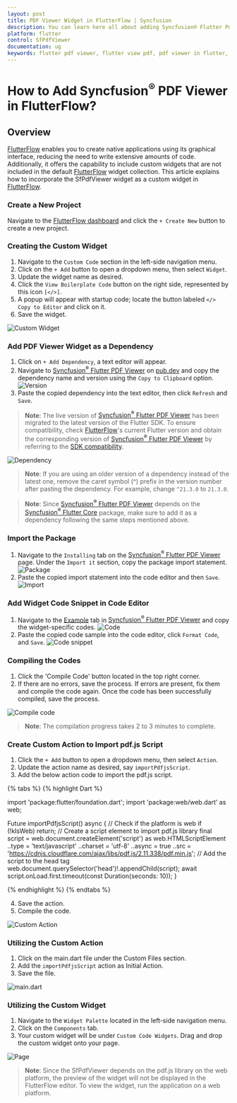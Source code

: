 ```yaml
---
layout: post
title: PDF Viewer Widget in FlutterFlow | Syncfusion
description: You can learn here all about adding Syncfusion® Flutter Pdf Viewer (SfPdfViewer) widget in FlutterFlow.
platform: flutter
control: SfPdfViewer
documentation: ug
keywords: flutter pdf viewer, flutter view pdf, pdf viewer in flutter, flutter open pdf, flutter pdf view
---
```


# How to Add Syncfusion<sup>&reg;</sup> PDF Viewer in FlutterFlow?

## Overview

[FlutterFlow](https://app.flutterflow.io/dashboard) enables you to create native applications using its graphical interface, reducing the need to write extensive amounts of code. Additionally, it offers the capability to include custom widgets that are not included in the default [FlutterFlow](https://app.flutterflow.io/dashboard) widget collection. This article explains how to incorporate the SfPdfViewer widget as a custom widget in [FlutterFlow](https://app.flutterflow.io/dashboard).

### Create a New Project

Navigate to the [FlutterFlow dashboard](https://app.flutterflow.io/dashboard) and click the `+ Create New` button to create a new project.

### Creating the Custom Widget

1. Navigate to the `Custom Code` section in the left-side navigation menu.
2. Click on the `+ Add` button to open a dropdown menu, then select `Widget`.
3. Update the widget name as desired.
4. Click the `View Boilerplate Code` button on the right side, represented by this icon `[</>]`.
5. A popup will appear with startup code; locate the button labeled `</> Copy to Editor` and click on it.
6. Save the widget.

![Custom Widget](images/custom-widget.png)

### Add PDF Viewer Widget as a Dependency

1. Click on `+ Add Dependency`, a text editor will appear.
2. Navigate to [Syncfusion<sup>&reg;</sup> Flutter PDF Viewer](https://pub.dev/packages/syncfusion_flutter_PdfViewer) on [pub.dev](https://pub.dev/) and copy the dependency name and version using the `Copy to Clipboard` option.
![Version](images/copy-version.png)
3. Paste the copied dependency into the text editor, then click `Refresh` and `Save`.

>**Note**: The live version of [Syncfusion<sup>&reg;</sup> Flutter PDF Viewer](https://pub.dev/packages/syncfusion_flutter_PdfViewer) has been migrated to the latest version of the Flutter SDK. To ensure compatibility, check [FlutterFlow](https://app.flutterflow.io/dashboard)'s current Flutter version and obtain the corresponding version of [Syncfusion<sup>&reg;</sup> Flutter PDF Viewer](https://pub.dev/packages/syncfusion_flutter_PdfViewer) by referring to the [SDK compatibility](https://help.syncfusion.com/flutter/system-requirements#sdk-version-compatibility).

![Dependency](images/dependency.png)

>**Note**: If you are using an older version of a dependency instead of the latest one, remove the caret symbol (^) prefix in the version number after pasting the dependency. For example, change `^21.3.0` to `21.3.0`.

>**Note**: Since [Syncfusion<sup>&reg;</sup> Flutter PDF Viewer](https://pub.dev/packages/syncfusion_flutter_PdfViewer) depends on the [Syncfusion<sup>&reg;</sup> Flutter Core](https://pub.dev/packages/syncfusion_flutter_core) package, make sure to add it as a dependency following the same steps mentioned above.

### Import the Package

1. Navigate to the `Installing` tab on the [Syncfusion<sup>&reg;</sup> Flutter PDF Viewer](https://pub.dev/packages/syncfusion_flutter_PdfViewer) page. Under the `Import it` section, copy the package import statement.
![Package](images/copy-package.png)
2. Paste the copied import statement into the code editor and then `Save`.
![Import](images/import-package-flutterflow.png)

### Add Widget Code Snippet in Code Editor

1. Navigate to the [Example](https://pub.dev/packages/syncfusion_flutter_PdfViewer/example) tab in [Syncfusion<sup>&reg;</sup> Flutter PDF Viewer](https://pub.dev/packages/syncfusion_flutter_PdfViewer) and copy the widget-specific codes.
![Code](images/code-snippet.png)
2. Paste the copied code sample into the code editor, click `Format Code`, and `Save`.
![Code snippet](images/Adding-code-snippent.png)

### Compiling the Codes

1. Click the 'Compile Code' button located in the top right corner.
2. If there are no errors, save the process. If errors are present, fix them and compile the code again. Once the code has been successfully compiled, save the process.

![Compile code](images/compile-code.png)

>**Note**: The compilation progress takes 2 to 3 minutes to complete.

### Create Custom Action to Import pdf.js Script

1. Click the `+ Add` button to open a dropdown menu, then select `Action`.
2. Update the action name as desired, say `importPdfjsScript`.
3. Add the below action code to import the pdf.js script.

{% tabs %}
{% highlight Dart %}

import 'package:flutter/foundation.dart';
import 'package:web/web.dart' as web;

Future importPdfjsScript() async {
  // Check if the platform is web
  if (!kIsWeb) return;
  // Create a script element to import pdf.js library
  final script = web.document.createElement('script') as web.HTMLScriptElement
    ..type = 'text/javascript'
    ..charset = 'utf-8'
    ..async = true
    ..src = 'https://cdnjs.cloudflare.com/ajax/libs/pdf.js/2.11.338/pdf.min.js';
  // Add the script to the head tag
  web.document.querySelector('head')!.appendChild(script);
  await script.onLoad.first.timeout(const Duration(seconds: 10));
}

{% endhighlight %}
{% endtabs %}

4. Save the action.
5. Compile the code.

![Custom Action](images/custom-action.png)

### Utilizing the Custom Action

1. Click on the main.dart file under the Custom Files section.
2. Add the `importPdfjsScript` action as Initial Action.
3. Save the file.

![main.dart](images/add-custom-action.png)

### Utilizing the Custom Widget

1. Navigate to the `Widget Palette` located in the left-side navigation menu.
2. Click on the `Components` tab.
3. Your custom widget will be under `Custom Code Widgets`. Drag and drop the custom widget onto your page.

![Page](images/page.png)

>**Note**: Since the SfPdfViewer depends on the pdf.js library on the web platform, the preview of the widget will not be displayed in the FlutterFlow editor. To view the widget, run the application on a web platform.